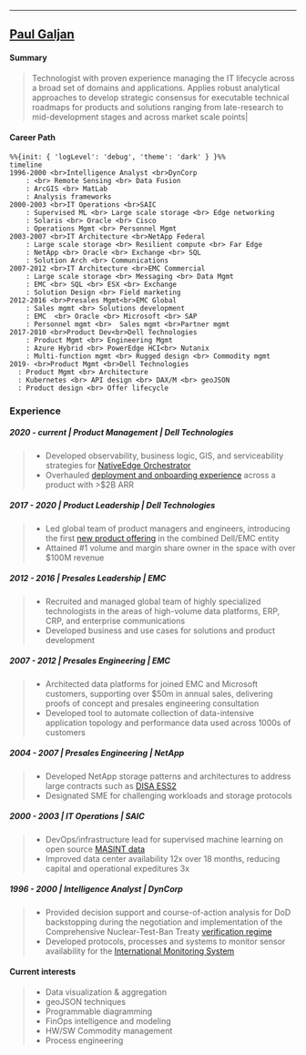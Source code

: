 
------------------
[Paul Galjan](mailto:galjan@gmail.com)                      
-------------------
#### Summary
 > Technologist with proven experience managing the IT lifecycle across a broad set of domains and applications.  Applies robust analytical approaches to develop strategic consensus for executable technical roadmaps for products and solutions ranging from late-research to mid-development stages and across market scale points|


#### Career Path
```mermaid
%%{init: { 'logLevel': 'debug', 'theme': 'dark' } }%%
timeline
1996-2000 <br>Intelligence Analyst <br>DynCorp
    : <br> Remote Sensing <br> Data Fusion
    : ArcGIS <br> MatLab
    : Analysis frameworks
2000-2003 <br>IT Operations <br>SAIC
    : Supervised ML <br> Large scale storage <br> Edge networking
    : Solaris <br> Oracle <br> Cisco
    : Operations Mgmt <br> Personnel Mgmt
2003-2007 <br>IT Architecture <br>NetApp Federal
    : Large scale storage <br> Resilient compute <br> Far Edge
    : NetApp <br> Oracle <br> Exchange <br> SQL
    : Solution Arch <br> Communications
2007-2012 <br>IT Architecture <br>EMC Commercial
    : Large scale storage <br> Messaging <br> Data Mgmt
    : EMC <br> SQL <br> ESX <br> Exchange
    : Solution Design <br> Field marketing
2012-2016 <br>Presales Mgmt<br>EMC Global
    : Sales mgmt <br> Solutions development
    : EMC  <br> Oracle <br> Microsoft <br> SAP
    : Personnel mgmt <br>  Sales mgmt <br>Partner mgmt
2017-2010 <br>Product Dev<br>Dell Technologies
    : Product Mgmt <br> Engineering Mgmt
    : Azure Hybrid <br> PowerEdge HCI<br> Nutanix
    : Multi-function mgmt <br> Rugged design <br> Commodity mgmt
2019- <br>Product Mgmt <br>Dell Technologies
  : Product Mgmt <br> Architecture
  : Kubernetes <br> API design <br> DAX/M <br> geoJSON
  : Product design <br> Offer lifecycle
```
### Experience
#####  2020 - current | Product Management | Dell Technologies 
> - Developed observability, business logic, GIS, and serviceability strategies for [NativeEdge Orchestrator](https://infohub.delltechnologies.com/en-us/l/introduction-to-the-dell-nativeedge-software-platform-white-paper-3/nativeedge-orchestrator-5/)
> - Overhauled [deployment and onboarding experience](https://www.dell.com/support/manuals/en-us/vxrail-p-series-nodes/vxr_p_vxrail_dep_guide/vxrail-configuration-portal-overview?guid=guid-38255947-50e0-446c-bfde-d9d83e1dc492&lang=en-us) across a product with >$2B ARR

#####  2017 - 2020 | Product Leadership | Dell Technologies 
> - Led global team of product managers and engineers, introducing the first [new product offering](https://www.dell.com/en-us/dt/hyperconverged-infrastructure/microsoft-azure-stack/microsoft-azure-stack-hub.htm#tab0=0) in the combined Dell/EMC entity
> - Attained #1 volume and margin share owner in the space with over $100M revenue

#####  2012 - 2016 | Presales Leadership | EMC
> - Recruited and managed global team of highly specialized technologists in the areas of high-volume data platforms, ERP, CRP, and enterprise communications
> - Developed business and use cases for solutions and product development

#####  2007 - 2012 | Presales Engineering | EMC
> - Architected data platforms for joined EMC and Microsoft customers, supporting over $50m in annual sales, delivering proofs of concept and presales engineering consultation
> - Developed tool to automate collection of data-intensive application topology and performance data used across 1000s of customers

#####  2004 - 2007 | Presales Engineering | NetApp
> - Developed NetApp storage patterns and architectures to address large contracts such as [DISA ESS2](https://www.wwt.com/press-release/wwt-awarded-disa-enterprise-storage-services-ii-contract) 
> - Designated SME for challenging workloads and storage protocols

#####  2000 - 2003 | IT Operations | SAIC
> - DevOps/infrastructure lead for supervised machine learning on open source [MASINT data](https://apps.dtic.mil/sti/tr/pdf/ADP204402.pdf)
> - Improved data center availability 12x over 18 months, reducing capital and operational expeditures 3x

#####  1996 - 2000 | Intelligence Analyst | DynCorp
> - Provided decision support and course-of-action analysis for DoD backstopping during the negotiation and implementation of the Comprehensive Nuclear-Test-Ban Treaty [verification regime](https://www.ctbto.org/our-work/verification-regime)
> - Developed protocols, processes and systems to monitor sensor availability for the [International Monitoring System](https://www.ctbto.org/our-work/ims-map)

#### Current interests
> - Data visualization & aggregation
> - geoJSON techniques
> - Programmable diagramming
> - FinOps intelligence and modeling
> - HW/SW Commodity management
> - Process engineering
